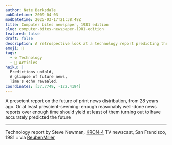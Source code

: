 ```yaml
---
author: Nate Barksdale
pubDatetime: 2009-04-03
modDatetime: 2025-03-17T21:38:48Z
title: Computer bites newspaper, 1981 edition
slug: computer-bites-newspaper-1981-edition
featured: false
draft: false
description: A retrospective look at a technology report predicting the future of print news distribution from 1981, highlighting the accuracy of past forecasts.
emoji: 📡
tags:
  - ⚙️ Technology
  - 📖 Articles
haiku: |
  Predictions unfold,  
  A glimpse of future news,  
  Time's echo revealed.
coordinates: [37.7749, -122.4194]
---
```


A prescient report on the future of print news distribution, from 28 years ago. Or at least prescient-seeming: enough reasonably well-done news reports over enough time should yield at least of them turning out to have accurately predicted the future

---

Technology report by Steve Newman, [KRON-4](http://web.archive.org/web/20141207090054/http://www.kron.com:80/) TV newscast, San Francisco, 1981 :: via [ReubenMiller](http://web.archive.org/web/20210725153357/https://reubenmiller.typepad.com/my_weblog/2009/04/oh-my-we-have-come-a-long-way.html)
